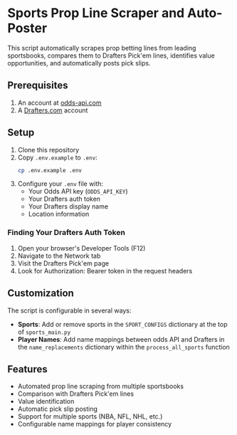 # Sports Prop Line Scraper and Auto-Poster

This script automatically scrapes prop betting lines from leading sportsbooks, compares them to Drafters Pick'em lines, identifies value opportunities, and automatically posts pick slips.

## Prerequisites

1. An account at [odds-api.com](https://odds-api.com)
2. A [Drafters.com](https://drafters.com) account

## Setup

1. Clone this repository
2. Copy `.env.example` to `.env`:
   ```bash
   cp .env.example .env
   ```
3. Configure your `.env` file with:
   - Your Odds API key (`ODDS_API_KEY`)
   - Your Drafters auth token
   - Your Drafters display name
   - Location information

### Finding Your Drafters Auth Token

1. Open your browser's Developer Tools (F12)
2. Navigate to the Network tab
3. Visit the Drafters Pick'em page
4. Look for Authorization: Bearer token in the request headers

## Customization

The script is configurable in several ways:

- **Sports**: Add or remove sports in the `SPORT_CONFIGS` dictionary at the top of `sports_main.py`
- **Player Names**: Add name mappings between odds API and Drafters in the `name_replacements` dictionary within the `process_all_sports` function

## Features

- Automated prop line scraping from multiple sportsbooks
- Comparison with Drafters Pick'em lines
- Value identification
- Automatic pick slip posting
- Support for multiple sports (NBA, NFL, NHL, etc.)
- Configurable name mappings for player consistency
